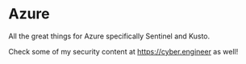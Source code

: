 # Azure
All the great things for Azure specifically Sentinel and Kusto.

Check some of my security content at https://cyber.engineer as well! 
